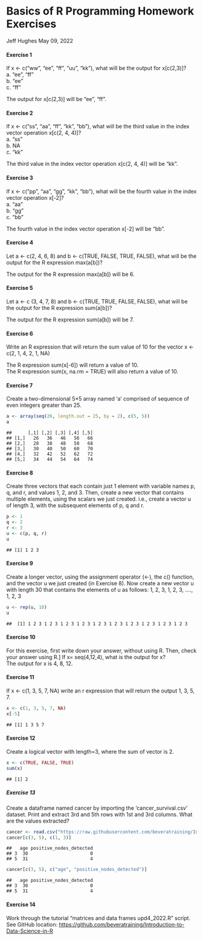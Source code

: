 Basics of R Programming Homework Exercises
================
Jeff Hughes
May 09, 2022

#### Exercise 1

If x &lt;- c(“ww”, “ee”, “ff”, “uu”, “kk”), what will be the output for
x\[c(2,3)\]?  
a. “ee”, “ff”  
b. “ee”  
c. “ff”

The output for x\[c(2,3)\] will be “ee”, “ff”.

#### Exercise 2

If x &lt;- c(“ss”, “aa”, “ff”, “kk”, “bb”), what will be the third value
in the index vector operation x\[c(2, 4, 4)\]?  
a. “ss”  
b. NA  
c. “kk”

The third value in the index vector operation x\[c(2, 4, 4)\] will be
“kk”.

#### Exercise 3

If x &lt;- c(“pp”, “aa”, “gg”, “kk”, “bb”), what will be the fourth
value in the index vector operation x\[-2\]?  
a. “aa”  
b. “gg”  
c. “bb”

The fourth value in the index vector operation x\[-2\] will be “bb”.

#### Exercise 4

Let a &lt;- c(2, 4, 6, 8) and b &lt;- c(TRUE, FALSE, TRUE, FALSE), what
will be the output for the R expression max(a\[b\])?

The output for the R expression max(a\[b\]) will be 6.

#### Exercise 5

Let a &lt;- c (3, 4, 7, 8) and b &lt;- c(TRUE, TRUE, FALSE, FALSE), what
will be the output for the R expression sum(a\[b\])?

The output for the R expression sum(a\[b\]) will be 7.

#### Exercise 6

Write an R expression that will return the sum value of 10 for the
vector x &lt;- c(2, 1, 4, 2, 1, NA)

The R expression sum(x\[-6\]) will return a value of 10.  
The R expression sum(x, na.rm = TRUE) will also return a value of 10.

#### Exercise 7

Create a two-dimensional 5×5 array named ‘a’ comprised of sequence of
even integers greater than 25.

``` r
a <- array(seq(26, length.out = 25, by = 2), c(5, 5))
a
```

    ##      [,1] [,2] [,3] [,4] [,5]
    ## [1,]   26   36   46   56   66
    ## [2,]   28   38   48   58   68
    ## [3,]   30   40   50   60   70
    ## [4,]   32   42   52   62   72
    ## [5,]   34   44   54   64   74

#### Exercise 8

Create three vectors that each contain just 1 element with variable
names p, q, and r, and values 1, 2, and 3. Then, create a new vector
that contains multiple elements, using the scalars we just created.
i.e., create a vector u of length 3, with the subsequent elements of p,
q and r.

``` r
p <- 1
q <- 2
r <- 3
u <- c(p, q, r)
u
```

    ## [1] 1 2 3

#### Exercise 9

Create a longer vector, using the assignment operator (&lt;-), the c()
function, and the vector u we just created (in Exercise 8). Now create a
new vector u with length 30 that contains the elements of u as follows:
1, 2, 3, 1, 2, 3, …., 1, 2, 3

``` r
u <- rep(u, 10)
u
```

    ##  [1] 1 2 3 1 2 3 1 2 3 1 2 3 1 2 3 1 2 3 1 2 3 1 2 3 1 2 3 1 2 3

#### Exercise 10

For this exercise, first write down your answer, without using R. Then,
check your answer using R.\] If x= seq(4,12,4), what is the output for
x?  
The output for x is 4, 8, 12.

#### Exercise 11

If x &lt;- c(1, 3, 5, 7, NA) write an r expression that will return the
output 1, 3, 5, 7.

``` r
x <- c(1, 3, 5, 7, NA)
x[-5]
```

    ## [1] 1 3 5 7

#### Exercise 12

Create a logical vector with length=3, where the sum of vector is 2.

``` r
x <- c(TRUE, FALSE, TRUE)
sum(x)
```

    ## [1] 2

##### Exercise 13

Create a dataframe named cancer by importing the ‘cancer\_survival.csv’
dataset. Print and extract 3rd and 5th rows with 1st and 3rd columns.
What are the values extracted?

``` r
cancer <- read.csv("https://raw.githubusercontent.com/beveratraining/Introduction-to-Data-Science-in-R/main/cancer_survival.csv")
cancer[c(3, 5), c(1, 3)]
```

    ##   age positive_nodes_detected
    ## 3  30                       0
    ## 5  31                       4

``` r
cancer[c(3, 5), c("age", "positive_nodes_detected")]
```

    ##   age positive_nodes_detected
    ## 3  30                       0
    ## 5  31                       4

#### Exercise 14

Work through the tutorial “matrices and data frames upd4\_2022.R”
script. See GitHub location:
<https://github.com/beveratraining/Introduction-to-Data-Science-in-R>

